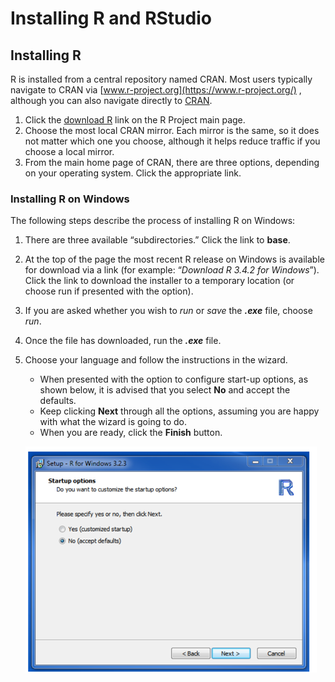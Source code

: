 # Installing R and RStudio 

## Installing R

R is installed from a central repository named CRAN. Most users typically navigate to CRAN via [www.r-project.org](https://www.r-project.org/) , although you can also navigate directly to [CRAN](https://cran.r-project.org/).

1.	Click the [download R](https://cran.r-project.org/mirrors.html) link on the R Project main page.
2.	Choose the most local CRAN mirror. Each mirror is the same, so it does not matter which one you choose, although it helps reduce traffic if you choose a local mirror. 
3.	From the main home page of CRAN, there are three options, depending on your operating system. Click the appropriate link. 



### Installing R on Windows
The following steps describe the process of installing R on Windows: 
1.	There are three available “subdirectories.” Click the link to **base**.
2.	At the top of the page the most recent R release on Windows is available for download via a link (for example: “*Download R 3.4.2 for Windows*”). Click the link to download the installer to a temporary location (or choose run if presented with the option).
3.	If you are asked whether you wish to *run* or *save* the ***.exe*** file, choose *run*.
4.	Once the file has downloaded, run the  ***.exe***  file.
5.	Choose your language and follow the instructions in the wizard. 
    * When presented with the option to configure start-up options, as shown below, it is advised that you select **No** and accept the defaults.
    * Keep clicking **Next** through all the options, assuming you are happy with what the wizard is going to do.
    * When you are ready, click the **Finish** button.
    
    ![](w_stp_r.png?raw=true)
